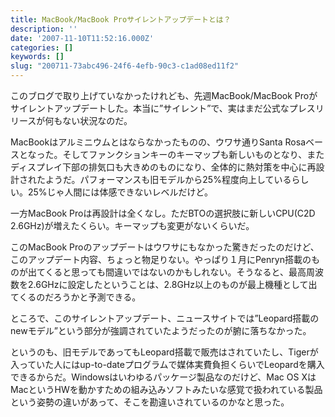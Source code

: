 ```yaml
---
title: MacBook/MacBook Proサイレントアップデートとは？
description: ''
date: '2007-11-10T11:52:16.000Z'
categories: []
keywords: []
slug: "200711-73abc496-24f6-4efb-90c3-c1ad08ed11f2"
---
```

このブログで取り上げていなかったけれども、先週MacBook/MacBook Proがサイレントアップデートした。本当に”サイレント”で、実はまだ公式なプレスリリースが何もない状況なのだ。

MacBookはアルミニウムとはならなかったものの、ウワサ通りSanta Rosaベースとなった。そしてファンクションキーのキーマップも新しいものとなり、またディスプレイ下部の排気口も大きめのものになり、全体的に熱対策を中心に再設計されたようだ。パフォーマンスも旧モデルから25%程度向上しているらしい。25%じゃ人間には体感できないレベルだけど。

一方MacBook Proは再設計は全くなし。ただBTOの選択肢に新しいCPU(C2D 2.6GHz)が増えたくらい。キーマップも変更がないくらいだ。

このMacBook Proのアップデートはウワサにもなかった驚きだったのだけど、このアップデート内容、ちょっと物足りない。やっぱり１月にPenryn搭載のものが出てくると思っても間違いではないのかもしれない。そうなると、最高周波数を2.6GHzに設定したということは、2.8GHz以上のものが最上機種として出てくるのだろうかと予測できる。

ところで、このサイレントアップデート、ニュースサイトでは”Leopard搭載のnewモデル”という部分が強調されていたようだったのが腑に落ちなかった。

というのも、旧モデルであってもLeopard搭載で販売はされていたし、Tigerが入っていた人にはup-to-dateプログラムで媒体実費負担くらいでLeopardを購入できるからだ。Windowsはいわゆるパッケージ製品なのだけど、Mac OS XはMacというHWを動かすための組み込みソフトみたいな感覚で扱われている製品という姿勢の違いがあって、そこを勘違いされているのかなと思った。